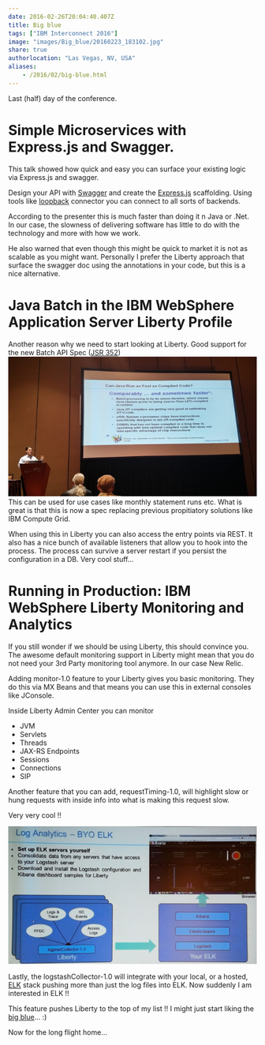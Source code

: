 ```yaml
---
date: 2016-02-26T20:04:40.407Z
title: Big blue
tags: ["IBM Interconnect 2016"]
image: "images/Big_blue/20160223_183102.jpg"
share: true
authorlocation: "Las Vegas, NV, USA"
aliases:
    - /2016/02/big-blue.html
---
```

Last (half) day of the conference.

# Simple Microservices with Express.js and Swagger.
This talk showed how quick and easy you can surface your existing logic via Express.js and swagger.

Design your API with [Swagger](http://swagger.io/) and create the [Express.js](http://expressjs.com/) scaffolding. Using tools like [loopback](http://loopback.io/) connector you can connect to all sorts of backends.

According to the presenter this is much faster than doing it n Java or .Net. In our case, the slowness of delivering software has little to do with the technology and more with how we work.

He also warned that even though this might be quick to market it is not as scalable as you might want.
Personally I prefer the Liberty approach that surface the swagger doc using the annotations in your code, but this is a nice alternative.

# Java Batch in the IBM WebSphere Application Server Liberty Profile
Another reason why we need to start looking at Liberty. Good support for the new Batch API Spec ([JSR 352](https://jcp.org/aboutJava/communityprocess/final/jsr352/index.html))
![batch](images/Big_blue/20160225_093544_HDR.jpg)
This can be used for use cases like monthly statement runs etc. What is great is that this is now a spec replacing previous propitiatory solutions like IBM Compute Grid.

When using this in Liberty you can also access the entry points via REST. It also has a nice bunch of available listeners that allow you to hook into the process. The process can survive a server restart if you persist the configuration in a DB. Very cool stuff...

# Running in Production: IBM WebSphere Liberty Monitoring and Analytics
If you still wonder if we should be using Liberty, this should convince you. The awesome default monitoring support in Liberty might mean that you do not need your 3rd Party monitoring tool anymore. In our case New Relic.

Adding monitor-1.0 feature to your Liberty gives you basic monitoring. They do this via MX Beans and that means you can use this in external consoles like JConsole.

Inside Liberty Admin Center you can monitor

* JVM
* Servlets
* Threads
* JAX-RS Endpoints
* Sessions
* Connections
* SIP

Another feature that you can add, requestTiming-1.0, will highlight slow or hung requests with inside info into what is making this request slow.

Very very cool !!

![admin](images/Big_blue/20160225_110608948.jpg)

Lastly, the logstashCollector-1.0 will integrate with your local, or a hosted, [ELK](https://www.elastic.co/webinars/introduction-elk-stack) stack pushing more than just the log files into ELK. Now suddenly I am interested in ELK !!

This feature pushes Liberty to the top of my list !! I might just start liking the [big blue](https://en.wikipedia.org/wiki/IBM)... :)

Now for the long flight home...
